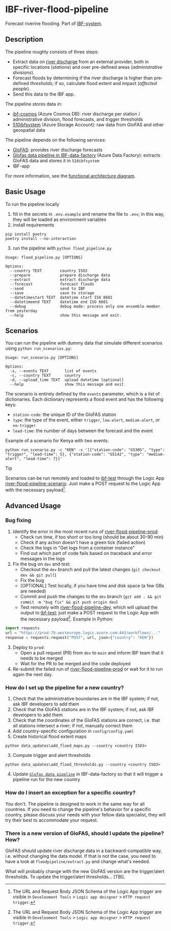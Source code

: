 # IBF-river-flood-pipeline

Forecast riverine flooding. Part of [IBF-system](https://github.com/rodekruis/IBF-system).

## Description

The pipeline roughly consists of three steps:
* Extract data on [river discharge](https://en.wikipedia.org/wiki/Discharge_(hydrology)) from an external provider, both in specific locations (_stations_) and over pre-defined areas (_administrative divisions_).
* Forecast floods by determining if the river discharge is higher than pre-defined _thresholds_; if so, calculate flood extent and impact (_affected people_).
* Send this data to the IBF app.

The pipeline stores data in:
* [ibf-cosmos](https://portal.azure.com/#@rodekruis.onmicrosoft.com/resource/subscriptions/57b0d17a-5429-4dbb-8366-35c928e3ed94/resourceGroups/IBF-system/overview) (Azure Cosmos DB): river discharge per station / administrative division, flood forecasts, and trigger thresholds
* [510ibfsystem](https://portal.azure.com/#@rodekruis.onmicrosoft.com/resource/subscriptions/57b0d17a-5429-4dbb-8366-35c928e3ed94/resourceGroups/IBF-system/providers/Microsoft.Storage/storageAccounts/510ibfsystem/overview) (Azure Storage Account): raw data from GloFAS and other geospatial data 

The pipeline depends on the following services:
* [GloFAS](https://global-flood.emergency.copernicus.eu/): provides river discharge forecasts
* [Glofas data pipeline in IBF-data-factory](https://adf.azure.com/en/authoring/pipeline/GloFAS%20data%20pipeline?factory=%2Fsubscriptions%2F57b0d17a-5429-4dbb-8366-35c928e3ed94%2FresourceGroups%2FIBF-system%2Fproviders%2FMicrosoft.DataFactory%2Ffactories%2FIBF-data-factory) (Azure Data Factory): extracts GloFAS data and stores it in `510ibfsystem`
* IBF-app 

For more information, see the [functional architecture diagram](https://miro.com/app/board/uXjVK7Valso=/?moveToWidget=3458764592859255828&cot=14).

## Basic Usage

To run the pipeline locally
1. fill in the secrets in `.env.example` and rename the file to `.env`; in this way, they will be loaded as environment variables
2. install requirements
```
pip install poetry
poetry install --no-interaction
```
3. run the pipeline with `python flood_pipeline.py`
```
Usage: flood_pipeline.py [OPTIONS]

Options:
  --country TEXT        country ISO3
  --prepare             prepare discharge data
  --extract             extract discharge data
  --forecast            forecast floods
  --send                send to IBF
  --save                save to storage
  --datetimestart TEXT  datetime start ISO 8601
  --datetimeend TEXT    datetime end ISO 8601
  --debug               debug mode: process only one ensemble member from yesterday
  --help                show this message and exit.
```

## Scenarios

You can run the pipeline with dummy data that simulate different scenarios using `python run_scenarios.py`:
```
Usage: run_scenario.py [OPTIONS]

Options:
  -s, --events TEXT       list of events
  -c, --country TEXT      country
  -d, --upload_time TEXT  upload datetime [optional]
  --help                  show this message and exit
```

The scenario is entirely defined by the `events` parameter, which is a list of dictionaries. Each dictionary represents a flood event and has the following keys:
* `station-code`: the unique ID of the GloFAS station
* `type`: the type of the event, either `trigger`, `low-alert`, `medium-alert`, or `no-trigger`
* `lead-time`: the number of days between the forecast and the event

Example of a scenario for Kenya with two events:
```
python run_scenario.py -c "KEN" -s '[{"station-code": "G5305", "type": "trigger", "lead-time": 5}, {"station-code": "G5142", "type": "medium-alert", "lead-time": 7}]'
```

> [!TIP]
> Scenarios can be run remotely and loaded to [ibf-test](https://ibf-test.510.global/) through the Logic App [river-flood-pipeline-scenario](https://portal.azure.com/#@rodekruis.onmicrosoft.com/resource/subscriptions/57b0d17a-5429-4dbb-8366-35c928e3ed94/resourceGroups/IBF-system/providers/Microsoft.Logic/workflows/river-flood-pipeline-scenario/logicApp). 
> Just make a POST request to the Logic App with the necessary payload[^1].

## Advanced Usage

### Bug fixing

1. Identify the error in the most recent runs of [river-flood-pipeline-prod](https://portal.azure.com/#@rodekruis.onmicrosoft.com/resource/subscriptions/57b0d17a-5429-4dbb-8366-35c928e3ed94/resourceGroups/IBF-system/providers/Microsoft.Logic/workflows/river-flood-pipeline-prod/logicApp):
   * Check run time, if too short or too long (should be about 30-90 min)
   * Check if any action doesn't have a green tick (failed action)
   * Check the logs in "Get logs from a container instance" 
   * Find out which part of code fails based on traceback and error messages in the logs
2. Fix the bug on `dev` and test:
   * Checkout the `dev` branch and pull the latest changes (`git checkout dev && git pull`)
   * Fix the bug
   * [OPTIONAL] Test locally, if you have time and disk space (a few GBs are needed)
   * Commit and push the changes to the `dev` branch (`git add . && git commit -m "bug fix" && git push origin dev`)
   * Test remotely with [river-flood-pipeline-dev](https://portal.azure.com/#@rodekruis.onmicrosoft.com/resource/subscriptions/57b0d17a-5429-4dbb-8366-35c928e3ed94/resourceGroups/IBF-system/providers/Microsoft.Logic/workflows/river-flood-pipeline-dev/logicApp), which will upload the output to [ibf-test](https://ibf-test.510.global/); 
just make a POST request to the Logic App with the necessary payload[^1]. Example in Python:
```python
import requests
url = "https://prod-79.westeurope.logic.azure.com:443/workflows/..."
response = requests.request("POST", url, json={"country": "KEN"})
```
3. Deploy to `prod`:
   * Open a pull request (PR) from `dev` to `main` and inform IBF team that it needs to be merged
   * Wait for the PR to be merged and the code deployed
4. Re-submit the failed run of [river-flood-pipeline-prod](https://portal.azure.com/#@rodekruis.onmicrosoft.com/resource/subscriptions/57b0d17a-5429-4dbb-8366-35c928e3ed94/resourceGroups/IBF-system/providers/Microsoft.Logic/workflows/river-flood-pipeline-prod/logicApp) or wait for it to run again the next day.


### How do I set up the pipeline for a new country?

1. Check that the administrative boundaries are in the IBF system; if not, ask IBF developers to add them
2. Check that the GloFAS stations are in the IBF system; if not, ask IBF developers to add them
3. Check that the coordinates of the GloFAS stations are correct, i.e. that all stations intersect a river; if not, manually correct them
2. Add country-specific configuration in `config/config.yaml`
3. Create historical flood extent maps
```
python data_updates\add_flood_maps.py --country <country ISO3>
```
3. Compute trigger and alert thresholds
```
python data_updates\add_flood_thresholds.py --country <country ISO3>
```
4. Update [`Glofas data pipeline`](https://adf.azure.com/en/authoring/pipeline/GloFAS%20data%20pipeline?factory=%2Fsubscriptions%2F57b0d17a-5429-4dbb-8366-35c928e3ed94%2FresourceGroups%2FIBF-system%2Fproviders%2FMicrosoft.DataFactory%2Ffactories%2FIBF-data-factory) in IBF-data-factory so that it will trigger a pipeline run for the new country

### How do I insert an exception for a specific country?

You don't. The pipeline is designed to work in the same way for all countries.
If you need to change the pipeline's behavior for a specific country, please discuss your needs with your fellow data specialist, they will try their best to accommodate your request.

### There is a new version of GloFAS, should I update the pipeline? How?

GloFAS should update river discharge data in a backward-compatible way, i.e. without changing the data model. If that is not the case, you need 
to have a look at `floodpipeline/extract.py` and change what's needed.

What will probably change with the new GloFAS version are the trigger/alert thresholds. To update the trigger/alert thresholds... [TBI].

[^1]: The URL and Request Body JSON Schema of the Logic App trigger are visible in `Develooment Tools` > `Logic app deisgner` > `HTTP request trigger`.



